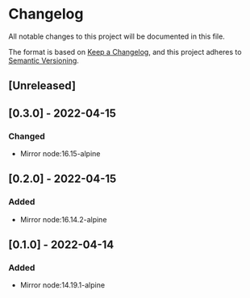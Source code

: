 # Changelog

All notable changes to this project will be documented in this file.

The format is based on [Keep a Changelog](https://keepachangelog.com/en/1.0.0/),
and this project adheres to [Semantic Versioning](https://semver.org/spec/v2.0.0.html).

## [Unreleased]
## [0.3.0] - 2022-04-15

### Changed

- Mirror node:16.15-alpine

## [0.2.0] - 2022-04-15

### Added

- Mirror node:16.14.2-alpine

## [0.1.0] - 2022-04-14

### Added

- Mirror node:14.19.1-alpine
